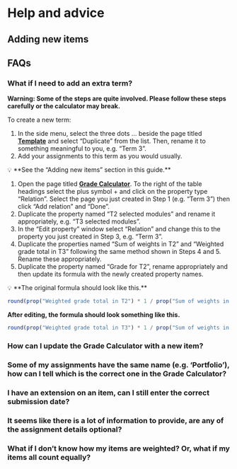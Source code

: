 # Help and advice

## Adding new items

## FAQs

### What if I need to add an extra term?

**Warning: Some of the steps are quite involved. Please follow these steps carefully or the calculator may break.**

To create a new term:

1. In the side menu, select the three dots … beside the page titled **[Template](https://www.notion.so/cfc8966259324c4b908015c660f9602e)** and select “Duplicate” from the list. Then, rename it to something meaningful to you, e.g. “Term 3”.
2. Add your assignments to this term as you would usually. 

<aside>
💡 **See the “Adding new items” section in this guide.**

</aside>

1. Open the page titled **[Grade Calculator](https://www.notion.so/6663b257af944700aa482a7078813f6d)**. To the right of the table headings select the plus symbol + and click on the property type “Relation”. Select the page you just created in Step 1 (e.g. “Term 3”) then click “Add relation” and “Done”.
2. Duplicate the property named “T2 selected modules” and rename it appropriately, e.g. “T3 selected modules”.
3. In the “Edit property” window select “Relation” and change this to the property you just created in Step 3, e.g. “Term 3”.
4. Duplicate the properties named “Sum of weights in T2” and “Weighted grade total in T3” following the same method shown in Steps 4 and 5. Rename these appropriately.
5. Duplicate the property named “Grade for T2”, rename appropriately and then update its formula with the newly created property names.

<aside>
💡 **The original formula should look like this.**

```jsx
round(prop("Weighted grade total in T2") * 1 / prop("Sum of weights in T2"))
```

**After editing, the formula should look something like this.**

```jsx
round(prop("Weighted grade total in T3") * 1 / prop("Sum of weights in T3"))
```

</aside>

### How can I update the Grade Calculator with a new item?

### Some of my assignments have the same name (e.g. ‘Portfolio’), how can I tell which is the correct one in the Grade Calculator?

### I have an extension on an item, can I still enter the correct submission date?

### It seems like there is a lot of information to provide, are any of the assignment details optional?

### What if I don’t know how my items are weighted? Or, what if my items all count equally?
